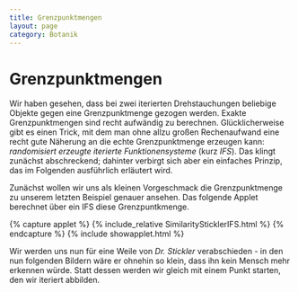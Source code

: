 ```yaml
---
title: Grenzpunktmengen 
layout: page
category: Botanik
---
```

<div class="content"><h1><a name="Grenzpunktmengen"></a> Grenzpunktmengen </h1>
<script language="JavaScript" type="text/javascript">
		function doScript(c)
		{
			document.Cindy.doCindyScript(c);
		};
               cc='"';
</script>
<p></p>
Wir haben gesehen, dass bei zwei iterierten Drehstauchungen beliebige Objekte gegen eine
Grenzpunktmenge gezogen werden. Exakte Grenzpunktmengen sind recht aufwändig zu berechnen.
Glücklicherweise gibt es einen Trick, mit dem man ohne allzu großen Rechenaufwand
eine recht gute Näherung an die echte Grenzpunktmenge erzeugen kann: <em>randomisiert erzeugte iterierte Funktionensysteme</em> (kurz <em>IFS</em>). 
Das klingt zunächst abschreckend; dahinter verbirgt sich aber ein einfaches Prinzip, das im Folgenden ausführlich erläutert wird.
<p></p>
Zunächst wollen wir uns als kleinen Vorgeschmack die Grenzpunktmenge zu unserem letzten Beispiel genauer ansehen.
Das folgende Applet berechnet über ein IFS diese Grenzpuntkmenge.
<p></p>
{% capture applet %} {% include_relative SimilaritySticklerIFS.html %} {% endcapture %}
{% include showapplet.html %}
<p></p>
Wir werden uns nun für eine Weile von <em>Dr. Stickler</em> verabschieden - in den nun folgenden Bildern wäre er ohnehin so klein,
dass ihn kein Mensch mehr erkennen würde. Statt dessen werden wir gleich mit einem Punkt starten, den wir iteriert abbilden. </div><div class="footer_upper">
  